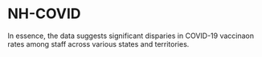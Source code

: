 # NH-COVID
In essence, the data suggests significant disparies in COVID-19 vaccinaon rates among staff across various states and territories. 
